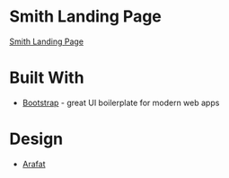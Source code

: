 # Smith Landing Page 

[Smith Landing Page](https://quirky-goldstine-e2e110.netlify.app/)

# Built With
* [Bootstrap](https://getbootstrap.com/) - great UI boilerplate for modern web apps

# Design 
* [Arafat](https://dribbble.com/shots/14624614-Dreams-l-Landing-page-Design/attachments/6318025?mode=media)